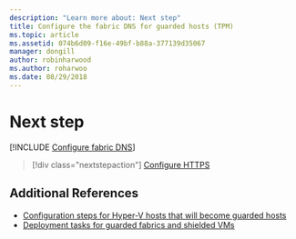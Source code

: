 ```yaml
---
description: "Learn more about: Next step"
title: Configure the fabric DNS for guarded hosts (TPM)
ms.topic: article
ms.assetid: 074b6d09-f16e-49bf-b88a-377139d35067
manager: dongill
author: robinharwood
ms.author: roharwoo
ms.date: 08/29/2018
---
```


# Next step

[!INCLUDE [Configure fabric DNS](../../../includes/guarded-fabric-configure-fabric-dns.md)]

> [!div class="nextstepaction"]
> [Configure HTTPS](guarded-fabric-configure-hgs-https.md)

## Additional References

- [Configuration steps for Hyper-V hosts that will become guarded hosts](guarded-fabric-configure-hgs-with-authorized-hyper-v-hosts.md)
- [Deployment tasks for guarded fabrics and shielded VMs](guarded-fabric-deploying-hgs-overview.md#deployment-tasks-for-guarded-fabrics-and-shielded-vms)
